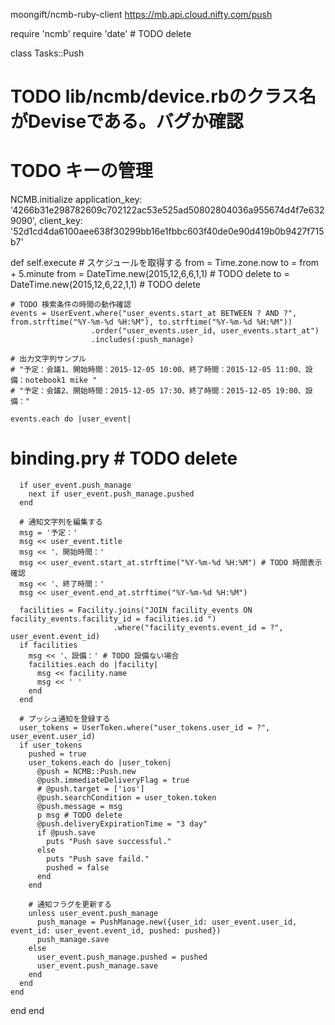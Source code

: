 moongift/ncmb-ruby-client
https://mb.api.cloud.nifty.com/push

require 'ncmb'
require 'date' # TODO delete

class Tasks::Push
  # TODO lib/ncmb/device.rbのクラス名がDeviseである。バグか確認
  
  # TODO キーの管理
  NCMB.initialize application_key: '4266b31e298782609c702122ac53e525ad50802804036a955674d4f7e6329090', client_key: '52d1cd4da6100aee638f30299bb16e1fbbc603f40de0e90d419b0b9427f715b7'

  def self.execute
    # スケジュールを取得する
    from = Time.zone.now
    to = from + 5.minute
    from = DateTime.new(2015,12,6,6,1,1) # TODO delete
    to = DateTime.new(2015,12,6,22,1,1) # TODO delete

    # TODO 検索条件の時間の動作確認
    events = UserEvent.where("user_events.start_at BETWEEN ? AND ?", from.strftime("%Y-%m-%d %H:%M"), to.strftime("%Y-%m-%d %H:%M"))
                      .order("user_events.user_id, user_events.start_at")
                      .includes(:push_manage)

    # 出力文字列サンプル
    # "予定：会議1、開始時間：2015-12-05 10:00、終了時間：2015-12-05 11:00、設備：notebook1 mike "
    # "予定：会議2、開始時間：2015-12-05 17:30、終了時間：2015-12-05 19:00、設備："

    events.each do |user_event|
# binding.pry # TODO delete
      if user_event.push_manage
        next if user_event.push_manage.pushed
      end
  
      # 通知文字列を編集する
      msg = '予定：'
      msg << user_event.title
      msg << '、開始時間：'
      msg << user_event.start_at.strftime("%Y-%m-%d %H:%M") # TODO 時間表示確認
      msg << '、終了時間：'
      msg << user_event.end_at.strftime("%Y-%m-%d %H:%M")

      facilities = Facility.joins("JOIN facility_events ON facility_events.facility_id = facilities.id ")
                           .where("facility_events.event_id = ?", user_event.event_id)
      if facilities
        msg << '、設備：' # TODO 設備ない場合
        facilities.each do |facility|
          msg << facility.name
          msg << ' '
        end
      end

      # プッシュ通知を登録する
      user_tokens = UserToken.where("user_tokens.user_id = ?", user_event.user_id)
      if user_tokens
        pushed = true
        user_tokens.each do |user_token|
          @push = NCMB::Push.new
          @push.immediateDeliveryFlag = true
          # @push.target = ['ios']
          @push.searchCondition = user_token.token
          @push.message = msg
          p msg # TODO delete
          @push.deliveryExpirationTime = "3 day"
          if @push.save
            puts "Push save successful."
          else
            puts "Push save faild."
            pushed = false
          end
        end

        # 通知フラグを更新する
        unless user_event.push_manage
          push_manage = PushManage.new({user_id: user_event.user_id, event_id: user_event.event_id, pushed: pushed})
          push_manage.save
        else
          user_event.push_manage.pushed = pushed
          user_event.push_manage.save
        end
      end
    end
  end
end
